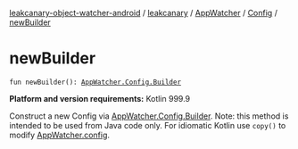 [leakcanary-object-watcher-android](../../../index.md) / [leakcanary](../../index.md) / [AppWatcher](../index.md) / [Config](index.md) / [newBuilder](./new-builder.md)

# newBuilder

`fun newBuilder(): `[`AppWatcher.Config.Builder`](-builder/index.md)

**Platform and version requirements:** Kotlin 999.9

Construct a new Config via [AppWatcher.Config.Builder](-builder/index.md).
Note: this method is intended to be used from Java code only. For idiomatic Kotlin use
`copy()` to modify [AppWatcher.config](../config.md).

